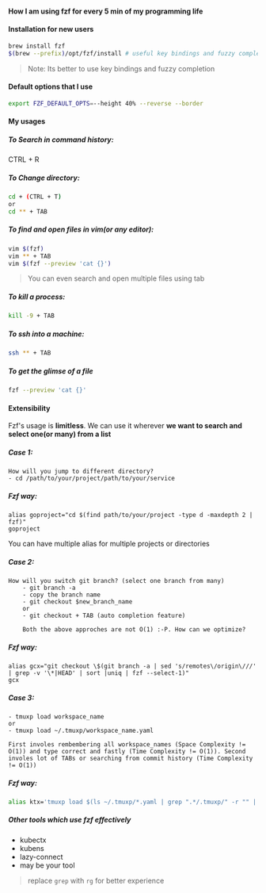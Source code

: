 #### How I am using fzf for every 5 min of my programming life

#### Installation for new users
```bash
brew install fzf
$(brew --prefix)/opt/fzf/install # useful key bindings and fuzzy completion
```
> Note: Its better to use key bindings and fuzzy completion

#### Default options that I use
```bash
export FZF_DEFAULT_OPTS=--height 40% --reverse --border
```

####  My usages

##### To Search in command history:
CTRL + R

##### To Change directory:
```bash
cd + (CTRL + T)
or
cd ** + TAB
```

##### To find and open files in vim(or any editor):
```bash
vim $(fzf)
vim ** + TAB
vim $(fzf --preview 'cat {}')
```
> You can even search and open multiple files using tab

##### To kill a process:
```bash
kill -9 + TAB
```

##### To ssh into a machine:
```bash
ssh ** + TAB
```

##### To get the glimse of a file
```bash
fzf --preview 'cat {}'
```

#### Extensibility
Fzf's usage is **limitless**. We can use it wherever **we want to search and select one(or many) from a list**

##### Case 1:
```
How will you jump to different directory?
- cd /path/to/your/project/path/to/your/service
```
##### Fzf way:
```
alias goproject="cd $(find path/to/your/project -type d -maxdepth 2 | fzf)"
goproject
```
You can have multiple alias for multiple projects or directories


##### Case 2:
```
How will you switch git branch? (select one branch from many)
    - git branch -a
    - copy the branch name
    - git checkout $new_branch_name
    or
    - git checkout + TAB (auto completion feature)

    Both the above approches are not O(1) :-P. How can we optimize?
```
##### Fzf way:
```
alias gcx="git checkout \$(git branch -a | sed 's/remotes\/origin\///' | grep -v '\*|HEAD' | sort |uniq | fzf --select-1)"
gcx
```

##### Case 3:
```How will you tmux workspaces? We are using tmuxp tool to do that.
- tmuxp load workspace_name
or
- tmuxp load ~/.tmuxp/workspace_name.yaml

First involes rembembering all workspace_names (Space Complexity != O(1)) and type correct and fastly (Time Complexity != O(1)). Second involes lot of TABs or searching from commit history (Time Complexity != O(1))

```

##### Fzf way:
```bash
alias ktx='tmuxp load $(ls ~/.tmuxp/*.yaml | grep ".*/.tmuxp/" -r "" | grep "\.yaml" -r "" | fzf) --yes'
```


##### Other tools which use fzf effectively
- kubectx
- kubens
- lazy-connect
- may be your tool

> replace `grep` with `rg` for better experience